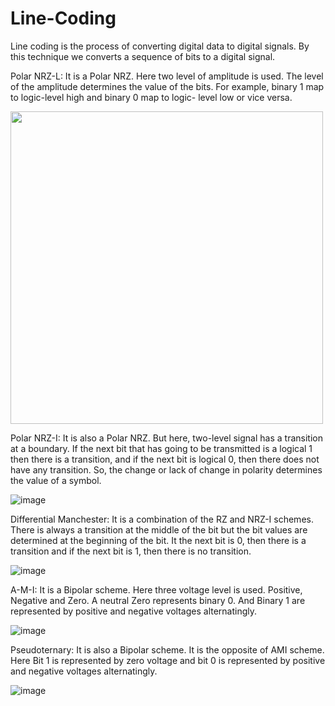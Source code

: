 # Line-Coding
Line coding is the process of converting digital data to digital signals. By this technique we converts a sequence of bits to a digital signal.

Polar NRZ-L:
It is a Polar NRZ. Here two level of amplitude is used. The level of the amplitude determines the value of the bits. For example, binary 1 map to logic-level high and binary 0 map to logic- level low or vice versa.

<img src="https://user-images.githubusercontent.com/61835955/178520643-81b7e67c-641d-4b3c-9599-a3e0a1e2363d.png" width="500px">

Polar NRZ-I:
It is also a Polar NRZ. But here, two-level signal has a transition at a boundary. If the next bit that has going to be transmitted is a logical 1 then there is a transition, and if the next bit is logical 0, then there does not have any transition. So, the change or lack of change in polarity determines the value of a symbol.

![image](https://user-images.githubusercontent.com/61835955/178520843-d99fb305-97d7-490e-9060-42f81194d941.png)

Differential Manchester:
It is a combination of the RZ and NRZ-I schemes. There is always a transition at the middle of the bit but the bit values are determined at the beginning of the bit. It the next bit is 0, then there is a transition and if the next bit is 1, then there is no transition.

![image](https://user-images.githubusercontent.com/61835955/178521045-0b2e8051-581a-4ec5-9a19-f788f97e5496.png)


A-M-I:
It is a Bipolar scheme. Here three voltage level is used. Positive, Negative and Zero. A neutral Zero represents binary 0. And Binary 1 are represented by positive and negative voltages alternatingly.

![image](https://user-images.githubusercontent.com/61835955/178521270-9a776a72-5bf7-430a-ab72-11329e3bd6d6.png)

Pseudoternary:
It is also a Bipolar scheme. It is the opposite of AMI scheme. Here Bit 1 is represented by zero voltage and bit 0 is represented by positive and negative voltages alternatingly. 

![image](https://user-images.githubusercontent.com/61835955/178521422-2fad3403-d087-4ea9-a3c7-868885ad3d9e.png)

